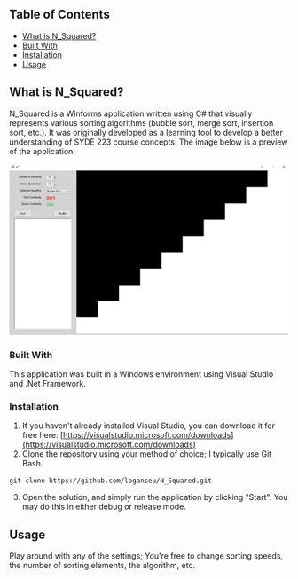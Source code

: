 <!-- TABLE OF CONTENTS -->
## Table of Contents

* [What is N_Squared?](#what-is-n_squared)
* [Built With](#built-with)
* [Installation](#installation)
* [Usage](#usage)


<!-- ABOUT THE PROJECT -->
## What is N_Squared? 
N_Squared is a Winforms application written using C# that visually represents various sorting algorithms (bubble sort, merge sort, insertion sort, etc.). It was originally developed as a learning tool to develop a better understanding of SYDE 223 course concepts. The image below is a preview of the application:

![image](media/screen.PNG)


### Built With
This application was built in a Windows environment using Visual Studio and .Net Framework.


### Installation

1. If you haven't already installed Visual Studio, you can download it for free here: [https://visualstudio.microsoft.com/downloads](https://visualstudio.microsoft.com/downloads)
2. Clone the repository using your method of choice; I typically use Git Bash.
```
git clone https://github.com/loganseu/N_Squared.git
```
3. Open the solution, and simply run the application by clicking "Start". You may do this in either debug or release mode.

<!-- USAGE EXAMPLES -->
## Usage

Play around with any of the settings; You're free to change sorting speeds, the number of sorting elements, the algorithm, etc.
